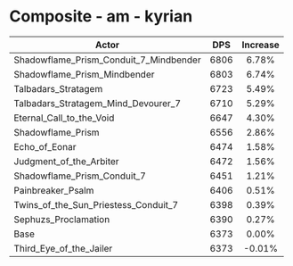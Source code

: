 # Composite - am - kyrian
| Actor | DPS | Increase |
|---|:---:|:---:|
|Shadowflame_Prism_Conduit_7_Mindbender|6806|6.78%|
|Shadowflame_Prism_Mindbender|6803|6.74%|
|Talbadars_Stratagem|6723|5.49%|
|Talbadars_Stratagem_Mind_Devourer_7|6710|5.29%|
|Eternal_Call_to_the_Void|6647|4.30%|
|Shadowflame_Prism|6556|2.86%|
|Echo_of_Eonar|6474|1.58%|
|Judgment_of_the_Arbiter|6472|1.56%|
|Shadowflame_Prism_Conduit_7|6451|1.21%|
|Painbreaker_Psalm|6406|0.51%|
|Twins_of_the_Sun_Priestess_Conduit_7|6398|0.39%|
|Sephuzs_Proclamation|6390|0.27%|
|Base|6373|0.00%|
|Third_Eye_of_the_Jailer|6373|-0.01%|

